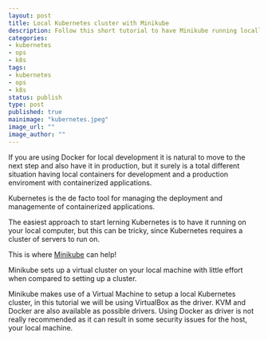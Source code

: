 ```yaml
---
layout: post
title: Local Kubernetes cluster with Minikube
description: Follow this short tutorial to have Minikube running locally to start learning Kubernetes.
categories:
- kubernetes
- ops
- k8s
tags:
- kubernetes
- ops
- k8s
status: publish
type: post
published: true
mainimage: "kubernetes.jpeg"
image_url: ""
image_author: ""
---
```


If you are using Docker for local development it is natural to move to the next
step and also have it in production, but it surely is a total different situation
having local containers for development and a production enviroment with containerized
applications.

Kubernetes is the de facto tool for managing the deployment and managemente of
containerized applications.

The easiest approach to start lerning Kubernetes is to have it running on your
local computer, but this can be tricky, since Kubernetes requires a cluster of
servers to run on.

This is where [Minikube](https://github.com/kubernetes/minikube) can help!

Minikube sets up a virtual cluster on your local machine with little effort when
compared to setting up a cluster.

Minikube makes use of a Virtual Machine to setup a local Kubernetes cluster, in
this tutorial we will be using VirtualBox as the driver. KVM and Docker are also
available as possible drivers. Using Docker as driver is not really recommended
as it can result in some security issues for the host, your local machine.
